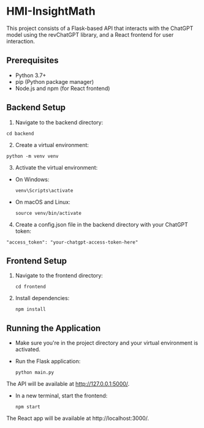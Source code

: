 # HMI-InsightMath
This project consists of a Flask-based API that interacts with the ChatGPT model using the revChatGPT library, and a React frontend for user interaction.

## Prerequisites

- Python 3.7+
- pip (Python package manager)
- Node.js and npm (for React frontend)

## Backend Setup

1. Navigate to the backend directory:
```
cd backend
```
2. Create a virtual environment:
```
python -m venv venv
```
3. Activate the virtual environment:

- On Windows:

  ```
  venv\Scripts\activate
  ```
- On macOS and Linux:
  ```
  source venv/bin/activate
  ```
4. Create a config.json file in the backend directory with your ChatGPT token:
  ```
  "access_token": "your-chatgpt-access-token-here"
  ``` 
## Frontend Setup

1. Navigate to the frontend directory:
   
   ```
   cd frontend
   ```
2. Install dependencies:
   
   ```
   npm install
   ```

## Running the Application

- Make sure you're in the project directory and your virtual environment is activated.
- Run the Flask application:
  
  ```
  python main.py
  ```
The API will be available at http://127.0.0.1:5000/.

- In a new terminal, start the frontend:
  
  ```
  npm start
  ```
The React app will be available at http://localhost:3000/.

